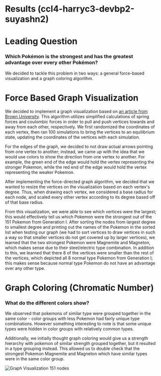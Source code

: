 # **Results (ccl4-harryc3-devbp2-suyashn2)**

# **Leading Question**
### Which Pokémon is the strongest and has the greatest advantage over every other Pokémon?
We decided to tackle this problem in two ways: a general force-based visualization and a graph coloring algorithm.

# **Force Based Graph Visualization**
We decided to implement a graph visualization based on [an article from Brown University](https://cs.brown.edu/people/rtamassi/gdhandbook/chapters/force-directed.pdf). This algorithm utilizes simplified calculations of spring forces and coulombic forces in order to pull and push vertices towards and away from each other, respectively. We first randomized the coordinates of each vertex, then ran 100 simulations to bring the vertices to an equilibrium state, updating the coordinates of the vertices with each simulation.

For the edges of the graph, we decided to not draw actual arrows pointing from one vertex to another; instead, we came up with the idea that we would use colors to show the direction from one vertex to another. For example, the green end of the edge would hold the vertex representing the stronger Pokemon, while the red end of the edge would hold the vertex representing the weaker Pokemon.

After implementing the force-directed graph algorithm, we decided that we wanted to resize the vertices on the visualization based on each vertex's degree. Thus, when drawing each vertex, we considered a base radius for each node, and scaled every other vertex according to its degree based off of that base radius.

From this visualization, we were able to see which vertices were the largest; this would effectively tell us which Pokemon were the strongest out of the 151 Pokemon from Generation I. After sorting the nodes from largest degree to smallest degree and printing out the names of the Pokemon in the sorted list when testing our graph (we had to sort vertices to draw vertices in such a way so that smaller vertices do not get covered up by larger vertices), we learned that the two strongest Pokemon were Magnemite and Magneton, which makes sense due to their steel/electric type combination. In addition to this, we learned that there 8 of the vertices were smaller than the rest of the vertices, which depicted all 8 normal type Pokemon from Generation I; this makes sense because normal type Pokemon do not have an advantage over any other type.

# **Graph Coloring (Chromatic Number)**
### **What do the different colors show?**
We observed that pokemons of similar type were grouped together in the same color - color groups with less Pokemon had fairly unique type combinations. However something interesting to note is that some unique types were hidden in color groups with relatively common types.

Additionally, we initially thought graph coloring would give us a strength hierarchy with pokemon of similar strength grouped together, but it resulted in a type grouping instead. This allowed us to double check that the strongest Pokemon Magnemite and Magneton which have similar types were in the same color group.

![Graph Visualization 151 nodes](output_graph_151.png)
